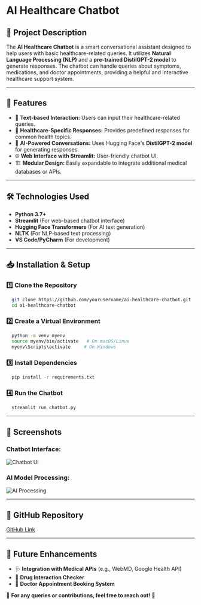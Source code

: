 # AI Healthcare Chatbot

## 📌 Project Description
The **AI Healthcare Chatbot** is a smart conversational assistant designed to help users with basic healthcare-related queries. It utilizes **Natural Language Processing (NLP)** and a **pre-trained DistilGPT-2 model** to generate responses. The chatbot can handle queries about symptoms, medications, and doctor appointments, providing a helpful and interactive healthcare support system.

---

## 🚀 Features
- 💬 **Text-based Interaction:** Users can input their healthcare-related queries.
- 🏥 **Healthcare-Specific Responses:** Provides predefined responses for common health topics.
- 🤖 **AI-Powered Conversations:** Uses Hugging Face's **DistilGPT-2 model** for generating responses.
- 🌐 **Web Interface with Streamlit:** User-friendly chatbot UI.
- 🏗️ **Modular Design:** Easily expandable to integrate additional medical databases or APIs.

---

## 🛠️ Technologies Used
- **Python 3.7+**
- **Streamlit** (For web-based chatbot interface)
- **Hugging Face Transformers** (For AI text generation)
- **NLTK** (For NLP-based text processing)
- **VS Code/PyCharm** (For development)

---

## 📥 Installation & Setup

### 1️⃣ Clone the Repository
```sh
  git clone https://github.com/yourusername/ai-healthcare-chatbot.git
  cd ai-healthcare-chatbot
```

### 2️⃣ Create a Virtual Environment
```sh
  python -m venv myenv
  source myenv/bin/activate   # On macOS/Linux
  myenv\Scripts\activate     # On Windows
```

### 3️⃣ Install Dependencies
```sh
  pip install -r requirements.txt
```

### 4️⃣ Run the Chatbot
```sh
  streamlit run chatbot.py
```

---

## 📸 Screenshots
### Chatbot Interface:
![Chatbot UI](./screenshots/chatbot_ui.png)

### AI Model Processing:
![AI Processing](./screenshots/ai_processing.png)

---

## 🔗 GitHub Repository
[GitHub Link](https://github.com/yourusername/ai-healthcare-chatbot)

---

## 📌 Future Enhancements
- 🩺 **Integration with Medical APIs** (e.g., WebMD, Google Health API)
- 💊 **Drug Interaction Checker**
- 📅 **Doctor Appointment Booking System**

📧 **For any queries or contributions, feel free to reach out!** 🚀
